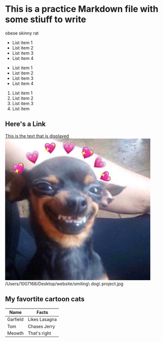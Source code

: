 # This is a practice Markdown file with some stiuff to write



obese skinny rat

- List item 1 
- List item 2
- List item 3
- List item 4

* List item 1 
* List item 2
* List item 3
* List item 4

1. List item 1 
2. List item 2
3. List item 3
4. List item 

## Here's a Link

[This is the text that is displayed](www.example.com)
![This is the text](/../image/dog.jpg)
/Users/1007168/Desktop/website/smiling\ dog\ project.jpg


## My favortite cartoon cats
|Name     | Facts        |
|---------|--------------|
|Garfield |Likes Lasagna |
|Tom      | Chases Jerry |
|Meowth   | That's right |



